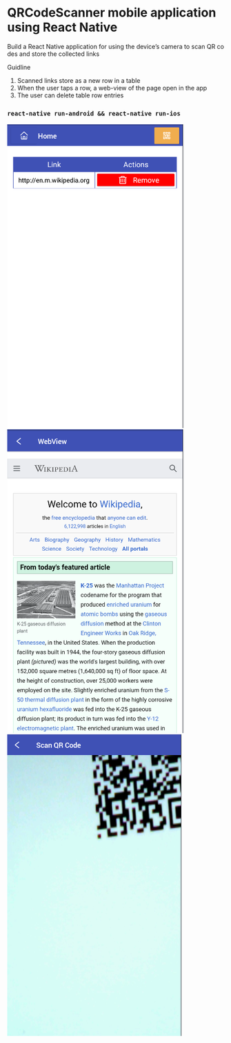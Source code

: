 # QRCodeScanner mobile application using React Native

Build a React Native application for using the device’s camera to scan QR codes and store the collected links

Guidline

1. Scanned links store as a new row in a table
1. When the user taps a row, a web-view of the page open in the app
1. The user can delete table row entries

### `react-native run-android && react-native run-ios`

![Screenshot](/screenshots/screenshot1.png)
![Screenshot](/screenshots/screenshot2.png)
![Screenshot](/screenshots/screenshot3.png)
